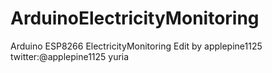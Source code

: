 # ArduinoElectricityMonitoring
Arduino ESP8266 ElectricityMonitoring
Edit by applepine1125
twitter:@applepine1125
yuria